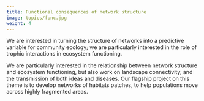 ```yaml
---
title: Functional consequences of network structure
image: topics/func.jpg
weight: 4
---
```


We are interested in turning the structure of networks into a predictive
variable for community ecology; we are particularly interested in the role of trophic interactions in ecosystem functioning.

<!--more-->

We are particularly interested in the relationship between network structure and
ecosystem functioning, but also work on landscape connectivity, and the
transmission of both ideas and diseases. Our flagship project on this theme is
to develop networks of habitats patches, to help populations move across highly
fragmented areas.
